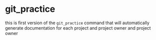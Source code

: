# git_practice
this is first version of the `git_practice` command that    will automatically  generate    documentation   for each project and    project owner   and project owner